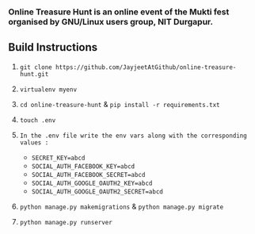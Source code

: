 ### Online Treasure Hunt is an online event of the Mukti fest organised by GNU/Linux users group, NIT Durgapur.

## Build Instructions

1. `git clone https://github.com/JayjeetAtGithub/online-treasure-hunt.git`
2. `virtualenv myenv`
3. `cd online-treasure-hunt` & `pip install -r requirements.txt`
4. `touch .env`
5. `In the .env file write the env vars along with the corresponding values : `

    * `SECRET_KEY=abcd`
    * `SOCIAL_AUTH_FACEBOOK_KEY=abcd`
    * `SOCIAL_AUTH_FACEBOOK_SECRET=abcd`
    * `SOCIAL_AUTH_GOOGLE_OAUTH2_KEY=abcd`
    * `SOCIAL_AUTH_GOOGLE_OAUTH2_SECRET=abcd`    

6. `python manage.py makemigrations` & `python manage.py migrate`
7. `python manage.py runserver`


